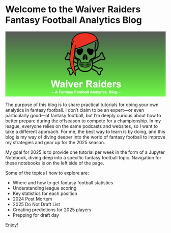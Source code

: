 # Welcome to the Waiver Raiders Fantasy Football Analytics Blog

![waiver raiders](logo.png)

The purpose of this blog is to share practical tutorials for doing your own analytics in fantasy football. I don’t claim to be an expert—or even particularly good—at fantasy football, but I’m deeply curious about how to better prepare during the offseason to compete for a championship. In my league, everyone relies on the same podcasts and websites, so I want to take a different approach. For me, the best way to learn is by doing, and this blog is my way of diving deeper into the world of fantasy football to improve my strategies and gear up for the 2025 season.

My goal for 2025 is to provide one tutorial per week in the form of a Jupyter Notebook, diving deep into a specific fantasy football topic. Navigation for these notebooks is on the left side of the page.

Some of the topics I how to explore are:

* Where and how to get fantasy football statistics
* Understanding league scoring
* Key statistics for each position
* 2024 Post Mortem
* 2025 Do Not Draft List
* Creating predictions for 2025 players
* Prepping for draft day

Enjoy!
